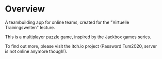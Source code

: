 # Overview
A teambuilding app for online teams, created for the "Virtuelle Trainingswelten" lecture.

This is a multiplayer puzzle game, inspired by the Jackbox games series.

To find out more, please visit the itch.io project (Password Tum2020, server is not online anymore though!).
